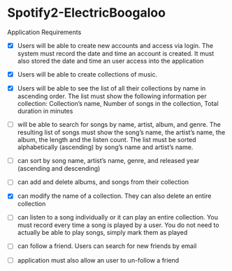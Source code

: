 # Spotify2-ElectricBoogaloo

Application Requirements
- [X] Users will be able to create new accounts and access via login. The system must record the date and time an account is created. It must also stored the date and time an user access into the application

- [X] Users will be able to create collections of music.

- [X] Users will be able to see the list of all their collections by name in ascending order. The list must show the following information per collection: Collection’s name, Number of songs in the collection, Total duration in minutes

- [ ] will be able to search for songs by name, artist, album, and genre. The resulting list of songs must show the song’s name, the artist’s name, the album, the length and the listen count. The list must be sorted alphabetically (ascending) by song’s name and artist’s name.

- [ ] can sort by song name, artist’s name, genre, and released year (ascending and descending)

- [ ] can add and delete albums, and songs from their collection

- [X] can modify the name of a collection. They can also delete an entire collection

- [ ] can listen to a song individually or it can play an entire collection. You must record every time a song is played by a user. You do not need to actually be able to play songs, simply mark them as played

- [ ] can follow a friend. Users can search for new friends by email

- [ ] application must also allow an user to un-follow a friend

